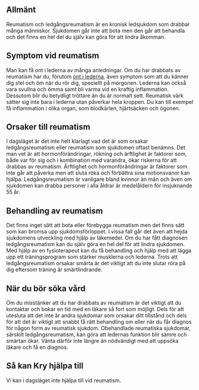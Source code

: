 Allmänt
-------

Reumatism och ledgångsreumatism är en kronisk ledsjukdom som drabbar många människor. Sjukdomen går inte att bota men den går att behandla och det finns en hel del du själv kan göra för att lindra åkomman.

Symptom vid reumatism
---------------------

Man kan få ont i lederna av många anledningar. Om du har drabbats av reumatism har du, förutom [ont i lederna](https://www.kry.se/fakta/ont-i-leder/ "ont-i-lederna"), även symptom som att du känner dig stel och öm när du rör dig, speciellt på morgonen. Lederna kan också vara svullna och ömma samt bli varma vid en kraftig inflammation. Dessutom blir du betydligt tröttare än du är normalt sett. Reumatisk värk sätter sig inte bara i lederna utan påverkar hela kroppen. Du kan till exempel få inflammation i olika organ, som blodkärlen, hjärtsäcken och ögonen.

Orsaker till reumatism
----------------------

I dagsläget är det inte helt klarlagt vad det är som orsakar ledgångsreumatism eller reumatism som sjukdomen oftast benämns. Det man vet är att hormonförändringar, rökning och ärftlighet är faktorer som, både var för sig och i kombination med varandra, ökar riskerna för att drabbas av reumatism. Ärftlighet och hormonförändringar är faktorer som inte går att påverka men att sluta röka och förbättra sina motionsvanor kan hjälpa. Ledgångsreumatism är vanligare bland kvinnor än män och även om sjukdomen kan drabba personer i alla åldrar är medelåldern för insjuknande 55 år.

Behandling av reumatism
-----------------------

Det finns inget sätt att bota eller förebygga reumatism men det finns sätt som kan bromsa upp sjukdomsförloppet. I vissa fall går det även att hejda sjukdomens utveckling med hjälp av läkemedel. Om du har fått diagnosen ledgångsreumatism kan du själv göra en hel del för att lindra sjukdomen. Med hjälp av en fysioterapeut kan du få behandling och hjälp med att lägga upp ett träningsprogram som stärker musklerna och lederna. Trots att ledgångsreumatism orsakar smärta är det viktigt att du inte slutar röra på dig eftersom träning är smärtlindrande.

När du bör söka vård
--------------------

Om du misstänker att du har drabbats av reumatism är det viktigt att du kontaktar och bokar en tid med en läkare så fort som möjligt. Dels för att utesluta att det inte är andra sjukdomar som orsakar ditt tillstånd och dels för att det är viktigt att snabbt få rätt behandling om eller när du får diagnos för någon form av reumatisk sjukdom. Obehandlade reumatiska sjukdomar, särskilt ledgångsreumatism, kan göra att ledernas funktion blir sämre och smärtan ökar. Vänta därför inte längre än nödvändigt med att uppsöka läkare och få en diagnos.

Så kan Kry hjälpa till
----------------------

Vi kan i dagsläget inte hjälpa till vid reumatism.